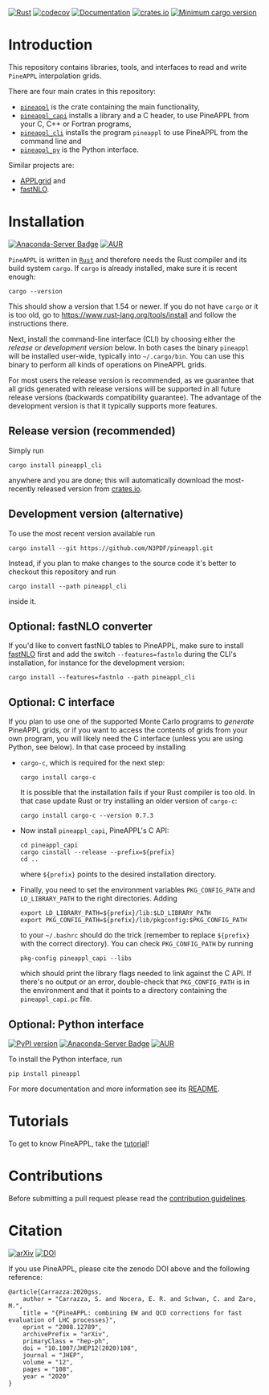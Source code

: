 [![Rust](https://github.com/N3PDF/pineappl/workflows/Rust/badge.svg)](https://github.com/N3PDF/pineappl/actions?query=workflow%3ARust)
[![codecov](https://codecov.io/gh/N3PDF/pineappl/branch/master/graph/badge.svg)](https://codecov.io/gh/N3PDF/pineappl)
[![Documentation](https://docs.rs/pineappl/badge.svg)](https://docs.rs/pineappl)
[![crates.io](https://img.shields.io/crates/v/pineappl.svg)](https://crates.io/crates/pineappl)
[![Minimum cargo version](https://img.shields.io/badge/cargo-1.54+-lightgray.svg)](https://github.com/N3PDF/pineappl#installation)

# Introduction

This repository contains libraries, tools, and interfaces to read and write
`PineAPPL` interpolation grids.

There are four main crates in this repository:

- [`pineappl`](https://crates.io/crates/pineappl) is the crate containing the
  main functionality,
- [`pineappl_capi`](https://crates.io/crates/pineappl_capi/) installs a library
  and a C header, to use PineAPPL from your C, C++ or Fortran programs,
- [`pineappl_cli`](https://crates.io/crates/pineappl_cli/) installs the program
  `pineappl` to use PineAPPL from the command line and
- [`pineappl_py`](https://pypi.org/project/pineappl/) is the Python interface.

Similar projects are:

- [APPLgrid](https://applgrid.hepforge.org/) and
- [fastNLO](https://fastnlo.hepforge.org/).

# Installation

[![Anaconda-Server Badge](https://anaconda.org/conda-forge/pineappl/badges/installer/conda.svg)](https://anaconda.org/conda-forge/pineappl)
[![AUR](https://img.shields.io/aur/version/pineappl)](https://aur.archlinux.org/packages/pineappl)

`PineAPPL` is written in [`Rust`](https://www.rust-lang.org/) and therefore
needs the Rust compiler and its build system `cargo`. If `cargo` is already
installed, make sure it is recent enough:

    cargo --version

This should show a version that 1.54 or newer. If you do not have `cargo` or it
is too old, go to <https://www.rust-lang.org/tools/install> and follow the
instructions there.

Next, install the command-line interface (CLI) by choosing either the *release*
or *development version* below. In both cases the binary `pineappl` will be
installed user-wide, typically into `~/.cargo/bin`. You can use this binary to
perform all kinds of operations on PineAPPL grids.

For most users the release version is recommended, as we guarantee that all
grids generated with release versions will be supported in all future release
versions (backwards compatibility guarantee). The advantage of the development
version is that it typically supports more features.

## Release version (recommended)

Simply run

    cargo install pineappl_cli

anywhere and you are done; this will automatically download the most-recently
released version from [crates.io](https://crates.io).

## Development version (alternative)

To use the most recent version available run

    cargo install --git https://github.com/N3PDF/pineappl.git

Instead, if you plan to make changes to the source code it's better to checkout
this repository and run

    cargo install --path pineappl_cli

inside it.

## Optional: fastNLO converter

If you'd like to convert fastNLO tables to PineAPPL, make sure to install
[fastNLO](https://fastnlo.hepforge.org/) first and add the switch
`--features=fastnlo` during the CLI's installation, for instance for the
development version:

    cargo install --features=fastnlo --path pineappl_cli

## Optional: C interface

If you plan to use one of the supported Monte Carlo programs to *generate*
PineAPPL grids, or if you want to access the contents of grids from your own
program, you will likely need the C interface (unless you are using Python, see
below). In that case proceed by installing

- `cargo-c`, which is required for the next step:

      cargo install cargo-c

  It is possible that the installation fails if your Rust compiler is too old.
  In that case update Rust or try installing an older version of `cargo-c`:

      cargo install cargo-c --version 0.7.3

- Now install `pineappl_capi`, PineAPPL's C API:

      cd pineappl_capi
      cargo cinstall --release --prefix=${prefix}
      cd ..

  where `${prefix}` points to the desired installation directory.

- Finally, you need to set the environment variables `PKG_CONFIG_PATH` and
  `LD_LIBRARY_PATH` to the right directories. Adding

      export LD_LIBRARY_PATH=${prefix}/lib:$LD_LIBRARY_PATH
      export PKG_CONFIG_PATH=${prefix}/lib/pkgconfig:$PKG_CONFIG_PATH

  to your `~/.bashrc` should do the trick (remember to replace `${prefix}` with
  the correct directory). You can check `PKG_CONFIG_PATH` by running

      pkg-config pineappl_capi --libs

  which should print the library flags needed to link against the C API. If
  there's no output or an error, double-check that `PKG_CONFIG_PATH` is in the
  environment and that it points to a directory containing the
  `pineappl_capi.pc` file.

## Optional: Python interface

[![PyPI version](https://badge.fury.io/py/pineappl.svg)](https://badge.fury.io/py/pineappl)
[![Anaconda-Server Badge](https://anaconda.org/conda-forge/pineappl/badges/installer/conda.svg)](https://anaconda.org/conda-forge/pineappl)
[![AUR](https://img.shields.io/aur/version/pineappl)](https://aur.archlinux.org/packages/pineappl)

To install the Python interface, run

    pip install pineappl

For more documentation and more information see its
[README](pineappl_py/README.md).

# Tutorials

To get to know PineAPPL, take the [tutorial](docs/cli-tutorial.md)!

# Contributions

Before submitting a pull request please read the
[contribution guidelines](CONTRIBUTING.md).

# Citation

[![arXiv](https://img.shields.io/badge/arXiv-2008.12789-b31b1b?labelColor=222222)](https://arxiv.org/abs/2008.12789)
[![DOI](https://zenodo.org/badge/248306479.svg)](https://zenodo.org/badge/latestdoi/248306479)

If you use PineAPPL, please cite the zenodo DOI above and the following reference:

```
@article{Carrazza:2020gss,
    author = "Carrazza, S. and Nocera, E. R. and Schwan, C. and Zaro, M.",
    title = "{PineAPPL: combining EW and QCD corrections for fast evaluation of LHC processes}",
    eprint = "2008.12789",
    archivePrefix = "arXiv",
    primaryClass = "hep-ph",
    doi = "10.1007/JHEP12(2020)108",
    journal = "JHEP",
    volume = "12",
    pages = "108",
    year = "2020"
}
```
